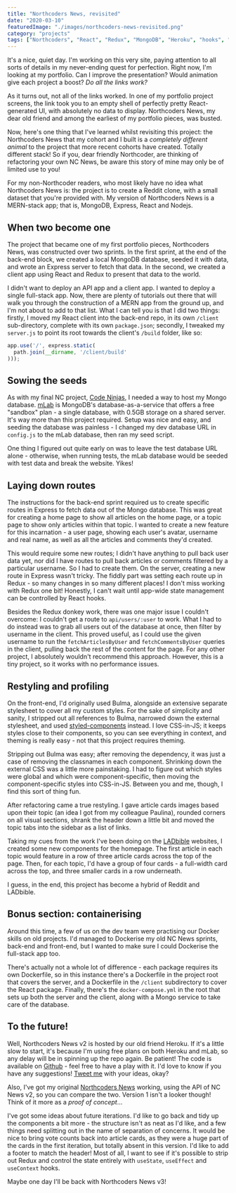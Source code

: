 ```yaml
---
title: "Northcoders News, revisited"
date: "2020-03-10"
featuredImage: "./images/northcoders-news-revisited.png"
category: "projects"
tags: ["Northcoders", "React", "Redux", "MongoDB", "Heroku", "hooks", "CSS-in-JS", "MERN"]
---
```


It's a nice, quiet day. I'm working on this very site, paying attention to all sorts of details in my never-ending quest for perfection. Right now, I'm looking at my portfolio. Can I improve the presentation? Would animation give each project a boost? _Do all the links work?_

As it turns out, not all of the links worked. In one of my portfolio project screens, the link took you to an empty shell of perfectly pretty React-generated UI, with absolutely no data to display. Northcoders News, my dear old friend and among the earliest of my portfolio pieces, was busted.

Now, here's one thing that I've learned whilst revisiting this project: the Northcoders News that my cohort and I built is a _completely different animal_ to the project that more recent cohorts have created. Totally different stack! So if you, dear friendly Northcoder, are thinking of refactoring your own NC News, be aware this story of mine may only be of limited use to you!

For my non-Northcoder readers, who most likely have no idea what Northcoders News is: the project is to create a Reddit clone, with a small dataset that you're provided with. My version of Northcoders News is a MERN-stack app; that is, MongoDB, Express, React and Nodejs.

## When two become one

The project that became one of my first portfolio pieces, Northcoders News, was constructed over two sprints. In the first sprint, at the end of the back-end block, we created a local MongoDB database, seeded it with data, and wrote an Express server to fetch that data. In the second, we created a client app using React and Redux to present that data to the world.

I didn't want to deploy an API app and a client app. I wanted to deploy a single full-stack app. Now, there are plenty of tutorials out there that will walk you through the construction of a MERN app from the ground up, and I'm not about to add to that list. What I can tell you is that I did two things: firstly, I moved my React client into the back-end repo, in its own `/client` sub-directory, complete with its own `package.json`; secondly, I tweaked my `server.js` to point its root towards the client's `/build` folder, like so:

```js
app.use('/', express.static(
  path.join(__dirname, '/client/build'
)));
```

## Sowing the seeds

As with my final NC project, [Code Ninjas](https://joanneimlay.dev/posts/code-ninjas/), I needed a way to host my Mongo database. [mLab](https://mlab.com) is MongoDB's database-as-a-service that offers a free "sandbox" plan - a single database, with 0.5GB storage on a shared server. It's way more than this project required. Setup was nice and easy, and seeding the database was painless - I changed my dev database URL in `config.js` to the mLab database, then ran my seed script.

One thing I figured out quite early on was to leave the test database URL alone - otherwise, when running tests, the mLab database would be seeded with test data and break the website. Yikes!

## Laying down routes

The instructions for the back-end sprint required us to create specific routes in Express to fetch data out of the Mongo database. This was great for creating a home page to show all articles on the home page, or a topic page to show only articles within that topic. I wanted to create a new feature for this incarnation - a user page, showing each user's avatar, username and real name, as well as all the articles and comments they'd created.

This would require some new routes; I didn't have anything to pull back user data yet, nor did I have routes to pull back articles or comments filtered by a particular username. So I had to create them. On the server, creating a new route in Express wasn't tricky. The fiddly part was setting each route up in Redux - so many changes in so many different places! I don't miss working with Redux one bit! Honestly, I can't wait until app-wide state management can be controlled by React hooks.

Besides the Redux donkey work, there was one major issue I couldn't overcome: I couldn't get a route to `api/users/:user` to work. What I had to do instead was to grab all users out of the database at once, then filter by username in the client. This proved useful, as I could use the given username to run the `fetchArticlesByUser` and `fetchCommentsByUser` queries in the client, pulling back the rest of the content for the page. For any other project, I absolutely wouldn't recommend this approach. However, this is a tiny project, so it works with no performance issues.

## Restyling and profiling

On the front-end, I'd originally used Bulma, alongside an extensive separate stylesheet to cover all my custom styles. For the sake of simplicity and sanity, I stripped out all references to Bulma, narrowed down the external stylesheet, and used [styled-components](https://styled-components.com/) instead. I love CSS-in-JS; it keeps styles close to their components, so you can see everything in context, and theming is really easy - not that this project requires theming.

Stripping out Bulma was easy; after removing the dependency, it was just a case of removing the classnames in each component. Shrinking down the external CSS was a little more painstaking. I had to figure out which styles were global and which were component-specific, then moving the component-specific styles into CSS-in-JS. Between you and me, though, I find this sort of thing fun.

After refactoring came a true restyling. I gave article cards images based upon their topic (an idea I got from my colleague Paulina), rounded corners on all visual sections, shrank the header down a little bit and moved the topic tabs into the sidebar as a list of links.

Taking my cues from the work I've been doing on the [LADbible](https://www.ladbible.com) websites, I created some new components for the homepage. The first article in each topic would feature in a row of three article cards across the top of the page. Then, for each topic, I'd have a group of four cards - a full-width card across the top, and three smaller cards in a row underneath.

I guess, in the end, this project has become a hybrid of Reddit and LADbible.

## Bonus section: containerising

Around this time, a few of us on the dev team were practising our Docker skills on old projects. I'd managed to Dockerise my old NC News sprints, back-end and front-end, but I wanted to make sure I could Dockerise the full-stack app too.

There's actually not a whole lot of difference - each package requires its own Dockerfile, so in this instance there's a Dockerfile in the project root that covers the server, and a Dockerfile in the `/client` subdirectory to cover the React package. Finally, there's the `docker-compose.yml` in the root that sets up both the server and the client, along with a Mongo service to take care of the database.

## To the future!

Well, Northcoders News v2 is hosted by our old friend Heroku. If it's a little slow to start, it's because I'm using free plans on both Heroku and mLab, so any delay will be in spinning up the repo again. Be patient! The code is available on [Github](https://github.com/dentednerd/northcodersnewsdocker) - feel free to have a play with it. I'd love to know if you have any suggestions! [Tweet me](https://twitter.com/dentednerd) with your ideas, okay?

Also, I've got my original [Northcoders News](https://northcoders-news-dentednerd.herokuapp.com/) working, using the API of NC News v2, so you can compare the two. Version 1 isn't a looker though! Think of it more as a _proof of concept_...

I've got some ideas about future iterations. I'd like to go back and tidy up the components a bit more - the structure isn't as neat as I'd like, and a few things need splitting out in the name of separation of concerns. It would be nice to bring vote counts back into article cards, as they were a huge part of the cards in the first iteration, but totally absent in this version. I'd like to add a footer to match the header! Most of all, I want to see if it's possible to strip out Redux and control the state entirely with `useState`, `useEffect` and `useContext` hooks.

Maybe one day I'll be back with Northcoders News v3!
